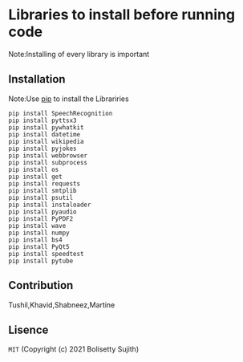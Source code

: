 # Libraries to install before running code

Note:Installing of every library is important

## Installation
Note:Use [pip](https://pip.pypa.io/en/stable/) to install the Librariries


```
pip install SpeechRecognition
pip install pyttsx3
pip install pywhatkit
pip install datetime
pip install wikipedia
pip install pyjokes
pip install webbrowser
pip install subprocess
pip install os
pip install get
pip install requests
pip install smtplib
pip install psutil
pip install instaloader
pip install pyaudio
pip install PyPDF2
pip install wave
pip install numpy
pip install bs4 
pip install PyQt5
pip install speedtest
pip install pytube
```
## Contribution
Tushil,Khavid,Shabneez,Martine

## Lisence
```MIT```
(Copyright (c) 2021 Bolisetty Sujith)


